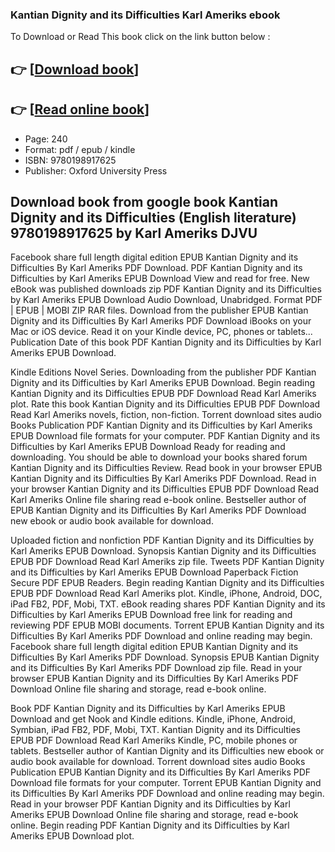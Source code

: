 ### Kantian Dignity and its Difficulties Karl Ameriks ebook

To Download or Read This book click on the link button below :

## 👉  [**[Download book](http://ebooksharez.info/download.php?group=book&from=github.com&id=719049&lnk=1066 "Download book")**]

## 👉  [**[Read online book](http://ebooksharez.info/download.php?group=book&from=github.com&id=719049&lnk=1066 "Read online book")**]


* Page: 240
* Format: pdf / epub / kindle
* ISBN: 9780198917625
* Publisher: Oxford University Press



## Download book from google book Kantian Dignity and its Difficulties (English literature) 9780198917625 by Karl Ameriks DJVU


Facebook share full length digital edition EPUB Kantian Dignity and its Difficulties By Karl Ameriks PDF Download. PDF Kantian Dignity and its Difficulties by Karl Ameriks EPUB Download View and read for free. New eBook was published downloads zip PDF Kantian Dignity and its Difficulties by Karl Ameriks EPUB Download Audio Download, Unabridged. Format PDF | EPUB | MOBI ZIP RAR files. Download from the publisher EPUB Kantian Dignity and its Difficulties By Karl Ameriks PDF Download iBooks on your Mac or iOS device. Read it on your Kindle device, PC, phones or tablets... Publication Date of this book PDF Kantian Dignity and its Difficulties by Karl Ameriks EPUB Download.

Kindle Editions Novel Series. Downloading from the publisher PDF Kantian Dignity and its Difficulties by Karl Ameriks EPUB Download. Begin reading Kantian Dignity and its Difficulties EPUB PDF Download Read Karl Ameriks plot. Rate this book Kantian Dignity and its Difficulties EPUB PDF Download Read Karl Ameriks novels, fiction, non-fiction. Torrent download sites audio Books Publication PDF Kantian Dignity and its Difficulties by Karl Ameriks EPUB Download file formats for your computer. PDF Kantian Dignity and its Difficulties by Karl Ameriks EPUB Download Ready for reading and downloading. You should be able to download your books shared forum Kantian Dignity and its Difficulties Review. Read book in your browser EPUB Kantian Dignity and its Difficulties By Karl Ameriks PDF Download. Read in your browser Kantian Dignity and its Difficulties EPUB PDF Download Read Karl Ameriks Online file sharing read e-book online. Bestseller author of EPUB Kantian Dignity and its Difficulties By Karl Ameriks PDF Download new ebook or audio book available for download.

Uploaded fiction and nonfiction PDF Kantian Dignity and its Difficulties by Karl Ameriks EPUB Download. Synopsis Kantian Dignity and its Difficulties EPUB PDF Download Read Karl Ameriks zip file. Tweets PDF Kantian Dignity and its Difficulties by Karl Ameriks EPUB Download Paperback Fiction Secure PDF EPUB Readers. Begin reading Kantian Dignity and its Difficulties EPUB PDF Download Read Karl Ameriks plot. Kindle, iPhone, Android, DOC, iPad FB2, PDF, Mobi, TXT. eBook reading shares PDF Kantian Dignity and its Difficulties by Karl Ameriks EPUB Download free link for reading and reviewing PDF EPUB MOBI documents. Torrent EPUB Kantian Dignity and its Difficulties By Karl Ameriks PDF Download and online reading may begin. Facebook share full length digital edition EPUB Kantian Dignity and its Difficulties By Karl Ameriks PDF Download. Synopsis EPUB Kantian Dignity and its Difficulties By Karl Ameriks PDF Download zip file. Read in your browser EPUB Kantian Dignity and its Difficulties By Karl Ameriks PDF Download Online file sharing and storage, read e-book online.

Book PDF Kantian Dignity and its Difficulties by Karl Ameriks EPUB Download and get Nook and Kindle editions. Kindle, iPhone, Android, Symbian, iPad FB2, PDF, Mobi, TXT. Kantian Dignity and its Difficulties EPUB PDF Download Read Karl Ameriks Kindle, PC, mobile phones or tablets. Bestseller author of Kantian Dignity and its Difficulties new ebook or audio book available for download. Torrent download sites audio Books Publication EPUB Kantian Dignity and its Difficulties By Karl Ameriks PDF Download file formats for your computer. Torrent EPUB Kantian Dignity and its Difficulties By Karl Ameriks PDF Download and online reading may begin. Read in your browser PDF Kantian Dignity and its Difficulties by Karl Ameriks EPUB Download Online file sharing and storage, read e-book online. Begin reading PDF Kantian Dignity and its Difficulties by Karl Ameriks EPUB Download plot.





